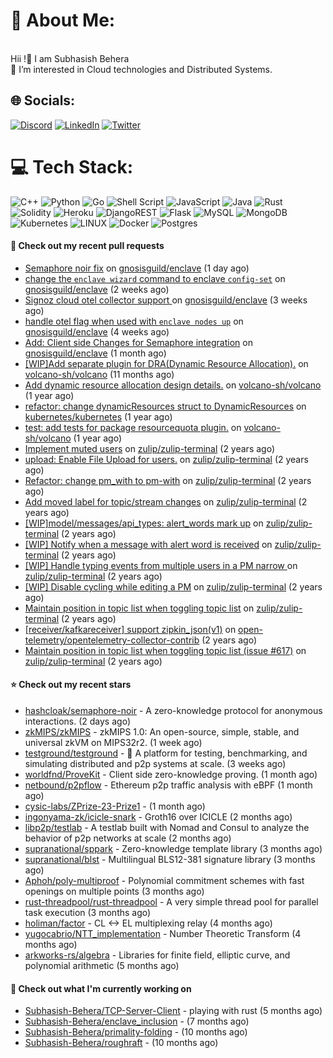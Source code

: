 # 💫 About Me:
<br>Hii !🤝 I am Subhasish Behera<br>🌱 I’m interested in Cloud technologies and Distributed Systems. <br>


## 🌐 Socials:
[![Discord](https://img.shields.io/badge/Discord-%237289DA.svg?logo=discord&logoColor=white)](https://discord.gg/kenny_007_) [![LinkedIn](https://img.shields.io/badge/LinkedIn-%230077B5.svg?logo=linkedin&logoColor=white)](https://www.linkedin.com/in/subhasish-b-605654224/) [![Twitter](https://img.shields.io/badge/Twitter-%231DA1F2.svg?logo=Twitter&logoColor=white)](https://twitter.com/thouartround) 

# 💻 Tech Stack:
![C++](https://img.shields.io/badge/c++-%2300599C.svg?style=for-the-badge&logo=c%2B%2B&logoColor=white) ![Python](https://img.shields.io/badge/python-3670A0?style=for-the-badge&logo=python&logoColor=ffdd54) ![Go](https://img.shields.io/badge/go-%2300ADD8.svg?style=for-the-badge&logo=go&logoColor=white) ![Shell Script](https://img.shields.io/badge/shell_script-%23121011.svg?style=for-the-badge&logo=gnu-bash&logoColor=white) ![JavaScript](https://img.shields.io/badge/javascript-%23323330.svg?style=for-the-badge&logo=javascript&logoColor=%23F7DF1E) ![Java](https://img.shields.io/badge/java-%23ED8B00.svg?style=for-the-badge&logo=java&logoColor=white) ![Rust](https://img.shields.io/badge/rust-%23000000.svg?style=for-the-badge&logo=rust&logoColor=white) ![Solidity](https://img.shields.io/badge/Solidity-%23363636.svg?style=for-the-badge&logo=solidity&logoColor=white)  ![Heroku](https://img.shields.io/badge/heroku-%23430098.svg?style=for-the-badge&logo=heroku&logoColor=white) ![DjangoREST](https://img.shields.io/badge/DJANGO-REST-ff1709?style=for-the-badge&logo=django&logoColor=white&color=ff1709&labelColor=gray) ![Flask](https://img.shields.io/badge/flask-%23000.svg?style=for-the-badge&logo=flask&logoColor=white) ![MySQL](https://img.shields.io/badge/mysql-%2300f.svg?style=for-the-badge&logo=mysql&logoColor=white) ![MongoDB](https://img.shields.io/badge/MongoDB-%234ea94b.svg?style=for-the-badge&logo=mongodb&logoColor=white) ![Kubernetes](https://img.shields.io/badge/kubernetes-%23326ce5.svg?style=for-the-badge&logo=kubernetes&logoColor=white) ![LINUX](https://img.shields.io/badge/Linux-FCC624?style=for-the-badge&logo=linux&logoColor=black) ![Docker](https://img.shields.io/badge/docker-%230db7ed.svg?style=for-the-badge&logo=docker&logoColor=white) ![Postgres](https://img.shields.io/badge/postgres-%23316192.svg?style=for-the-badge&logo=postgresql&logoColor=white) 

#### 🔨 Check out my recent pull requests

- [Semaphore noir fix](https://github.com/gnosisguild/enclave/pull/556) on [gnosisguild/enclave](https://github.com/gnosisguild/enclave) (1 day ago)
- [change the `enclave wizard` command to enclave `config-set`](https://github.com/gnosisguild/enclave/pull/491) on [gnosisguild/enclave](https://github.com/gnosisguild/enclave) (2 weeks ago)
- [ Signoz cloud otel collector support ](https://github.com/gnosisguild/enclave/pull/463) on [gnosisguild/enclave](https://github.com/gnosisguild/enclave) (3 weeks ago)
- [handle otel flag when used with `enclave nodes up`](https://github.com/gnosisguild/enclave/pull/457) on [gnosisguild/enclave](https://github.com/gnosisguild/enclave) (4 weeks ago)
- [Add: Client side Changes for Semaphore integration](https://github.com/gnosisguild/enclave/pull/375) on [gnosisguild/enclave](https://github.com/gnosisguild/enclave) (1 month ago)
- [[WIP]Add separate plugin for DRA(Dynamic Resource Allocation).](https://github.com/volcano-sh/volcano/pull/3577) on [volcano-sh/volcano](https://github.com/volcano-sh/volcano) (11 months ago)
- [Add dynamic resource allocation design details.](https://github.com/volcano-sh/volcano/pull/3487) on [volcano-sh/volcano](https://github.com/volcano-sh/volcano) (1 year ago)
- [refactor: change dynamicResources struct to DynamicResources](https://github.com/kubernetes/kubernetes/pull/124269) on [kubernetes/kubernetes](https://github.com/kubernetes/kubernetes) (1 year ago)
- [test: add tests for package resourcequota plugin.](https://github.com/volcano-sh/volcano/pull/3320) on [volcano-sh/volcano](https://github.com/volcano-sh/volcano) (1 year ago)
- [Implement muted users](https://github.com/zulip/zulip-terminal/pull/1425) on [zulip/zulip-terminal](https://github.com/zulip/zulip-terminal) (2 years ago)
- [upload: Enable File Upload for users.](https://github.com/zulip/zulip-terminal/pull/1414) on [zulip/zulip-terminal](https://github.com/zulip/zulip-terminal) (2 years ago)
- [Refactor: change pm_with to pm-with](https://github.com/zulip/zulip-terminal/pull/1352) on [zulip/zulip-terminal](https://github.com/zulip/zulip-terminal) (2 years ago)
- [Add moved label for topic/stream changes](https://github.com/zulip/zulip-terminal/pull/1331) on [zulip/zulip-terminal](https://github.com/zulip/zulip-terminal) (2 years ago)
- [[WIP]model/messages/api_types: alert_words mark up](https://github.com/zulip/zulip-terminal/pull/1314) on [zulip/zulip-terminal](https://github.com/zulip/zulip-terminal) (2 years ago)
- [[WIP] Notify when a message with alert word is received](https://github.com/zulip/zulip-terminal/pull/1301) on [zulip/zulip-terminal](https://github.com/zulip/zulip-terminal) (2 years ago)
- [[WIP] Handle typing events from multiple users in a PM narrow ](https://github.com/zulip/zulip-terminal/pull/1291) on [zulip/zulip-terminal](https://github.com/zulip/zulip-terminal) (2 years ago)
- [[WIP] Disable cycling while editing a PM](https://github.com/zulip/zulip-terminal/pull/1280) on [zulip/zulip-terminal](https://github.com/zulip/zulip-terminal) (2 years ago)
- [Maintain position in topic list when toggling topic list](https://github.com/zulip/zulip-terminal/pull/1277) on [zulip/zulip-terminal](https://github.com/zulip/zulip-terminal) (2 years ago)
- [[receiver/kafkareceiver] support zipkin_json(v1)](https://github.com/open-telemetry/opentelemetry-collector-contrib/pull/17186) on [open-telemetry/opentelemetry-collector-contrib](https://github.com/open-telemetry/opentelemetry-collector-contrib) (2 years ago)
- [Maintain position in topic list when toggling topic list (issue #617)](https://github.com/zulip/zulip-terminal/pull/1275) on [zulip/zulip-terminal](https://github.com/zulip/zulip-terminal) (2 years ago)

#### ⭐ Check out my recent stars

- [hashcloak/semaphore-noir](https://github.com/hashcloak/semaphore-noir) - A zero-knowledge protocol for anonymous interactions. (2 days ago)
- [zkMIPS/zkMIPS](https://github.com/zkMIPS/zkMIPS) - zkMIPS 1.0: An open-source, simple, stable, and universal zkVM on MIPS32r2.   (1 week ago)
- [testground/testground](https://github.com/testground/testground) - 🧪 A platform for testing, benchmarking, and simulating distributed and p2p systems at scale. (3 weeks ago)
- [worldfnd/ProveKit](https://github.com/worldfnd/ProveKit) - Client side zero-knowledge proving. (1 month ago)
- [netbound/p2pflow](https://github.com/netbound/p2pflow) - Ethereum p2p traffic analysis with eBPF (1 month ago)
- [cysic-labs/ZPrize-23-Prize1](https://github.com/cysic-labs/ZPrize-23-Prize1) -  (1 month ago)
- [ingonyama-zk/icicle-snark](https://github.com/ingonyama-zk/icicle-snark) - Groth16 over ICICLE (2 months ago)
- [libp2p/testlab](https://github.com/libp2p/testlab) - A testlab built with Nomad and Consul to analyze the behavior of p2p networks at scale (2 months ago)
- [supranational/sppark](https://github.com/supranational/sppark) - Zero-knowledge template library (3 months ago)
- [supranational/blst](https://github.com/supranational/blst) - Multilingual BLS12-381 signature library (3 months ago)
- [Aphoh/poly-multiproof](https://github.com/Aphoh/poly-multiproof) - Polynomial commitment schemes with fast openings on multiple points (3 months ago)
- [rust-threadpool/rust-threadpool](https://github.com/rust-threadpool/rust-threadpool) - A very simple thread pool for parallel task execution (3 months ago)
- [holiman/factor](https://github.com/holiman/factor) - CL &lt;-&gt; EL multiplexing relay (4 months ago)
- [yugocabrio/NTT_implementation](https://github.com/yugocabrio/NTT_implementation) - Number Theoretic Transform (4 months ago)
- [arkworks-rs/algebra](https://github.com/arkworks-rs/algebra) - Libraries for finite field, elliptic curve, and polynomial arithmetic (5 months ago)

#### 👷 Check out what I'm currently working on

- [Subhasish-Behera/TCP-Server-Client](https://github.com/Subhasish-Behera/TCP-Server-Client) - playing with rust (5 months ago)
- [Subhasish-Behera/enclave_inclusion](https://github.com/Subhasish-Behera/enclave_inclusion) -  (7 months ago)
- [Subhasish-Behera/primality-folding](https://github.com/Subhasish-Behera/primality-folding) -  (10 months ago)
- [Subhasish-Behera/roughraft](https://github.com/Subhasish-Behera/roughraft) -  (10 months ago)

